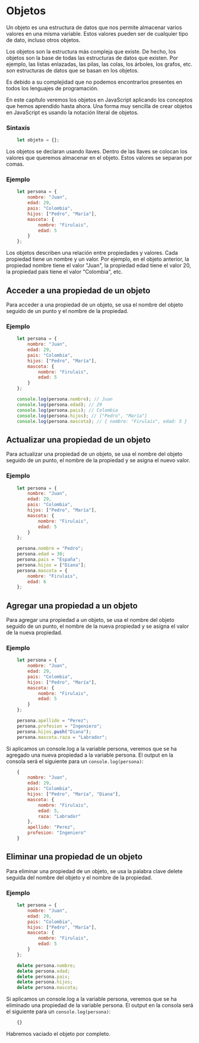 # Objetos

Un objeto es una estructura de datos que nos permite almacenar varios valores en una misma variable. Estos valores pueden ser de cualquier tipo de dato, incluso otros objetos.

Los objetos son la estructura más compleja que existe. De hecho, los objetos son la base de todas las estructuras de datos que existen. Por ejemplo, las listas enlazadas, las pilas, las colas, los árboles, los grafos, etc. son estructuras de datos que se basan en los objetos.

Es debido a su complejidad que no podemos encontrarlos presentes en todos los lenguajes de programación.

En este capítulo veremos los objetos en JavaScript aplicando los conceptos que hemos aprendido hasta ahora. Una forma muy sencilla de crear objetos en JavaScript es usando la notación literal de objetos.

### Sintaxis

```javascript
    let objeto = {};
```

Los objetos se declaran usando llaves. Dentro de las llaves se colocan los valores que queremos almacenar en el objeto. Estos valores se separan por comas.

### Ejemplo

```javascript
    let persona = {
        nombre: "Juan",
        edad: 29,
        pais: "Colombia",
        hijos: ["Pedro", "María"],
        mascota: {
            nombre: "Firulais",
            edad: 5
        }
    };
```

Los objetos describen una relación entre propiedades y valores. Cada propiedad tiene un nombre y un valor. Por ejemplo, en el objeto anterior, la propiedad nombre tiene el valor "Juan", la propiedad edad tiene el valor 20, la propiedad pais tiene el valor "Colombia", etc.

## Acceder a una propiedad de un objeto

Para acceder a una propiedad de un objeto, se usa el nombre del objeto seguido de un punto y el nombre de la propiedad.

### Ejemplo

```javascript
    let persona = {
        nombre: "Juan",
        edad: 29,
        pais: "Colombia",
        hijos: ["Pedro", "María"],
        mascota: {
            nombre: "Firulais",
            edad: 5
        }
    };

    console.log(persona.nombre); // Juan
    console.log(persona.edad); // 29
    console.log(persona.pais); // Colombia
    console.log(persona.hijos); // ["Pedro", "María"]
    console.log(persona.mascota); // { nombre: "Firulais", edad: 5 }
```

## Actualizar una propiedad de un objeto

Para actualizar una propiedad de un objeto, se usa el nombre del objeto seguido de un punto, el nombre de la propiedad y se asigna el nuevo valor.

### Ejemplo

```javascript
    let persona = {
        nombre: "Juan",
        edad: 29,
        pais: "Colombia",
        hijos: ["Pedro", "María"],
        mascota: {
            nombre: "Firulais",
            edad: 5
        }
    };

    persona.nombre = "Pedro";
    persona.edad = 30;
    persona.pais = "España";
    persona.hijos = ["Diana"];
    persona.mascota = {
        nombre: "Firulais",
        edad: 6
    };
```

## Agregar una propiedad a un objeto

Para agregar una propiedad a un objeto, se usa el nombre del objeto seguido de un punto, el nombre de la nueva propiedad y se asigna el valor de la nueva propiedad.

### Ejemplo

```javascript
    let persona = {
        nombre: "Juan",
        edad: 29,
        pais: "Colombia",
        hijos: ["Pedro", "María"],
        mascota: {
            nombre: "Firulais",
            edad: 5
        }
    };

    persona.apellido = "Perez";
    persona.profesion = "Ingeniero";
    persona.hijos.push("Diana");
    persona.mascota.raza = "Labrador";
```
Si aplicamos un console.log a la variable persona, veremos que se ha agregado una nueva propiedad a la variable persona. El output en la consola será el siguiente para un `console.log(persona)`:

```javascript
    {
        nombre: "Juan",
        edad: 29,
        pais: "Colombia",
        hijos: ["Pedro", "María", "Diana"],
        mascota: {
            nombre: "Firulais",
            edad: 5,
            raza: "Labrador"
        },
        apellido: "Perez",
        profesion: "Ingeniero"
    }
```

## Eliminar una propiedad de un objeto

Para eliminar una propiedad de un objeto, se usa la palabra clave delete seguida del nombre del objeto y el nombre de la propiedad.

### Ejemplo

```javascript
    let persona = {
        nombre: "Juan",
        edad: 29,
        pais: "Colombia",
        hijos: ["Pedro", "María"],
        mascota: {
            nombre: "Firulais",
            edad: 5
        }
    };

    delete persona.nombre;
    delete persona.edad;
    delete persona.pais;
    delete persona.hijos;
    delete persona.mascota;
```

Si aplicamos un console.log a la variable persona, veremos que se ha eliminado una propiedad de la variable persona. El output en la consola será el siguiente para un `console.log(persona)`:

```javascript
    {}
```
Habremos vaciado el objeto por completo.





